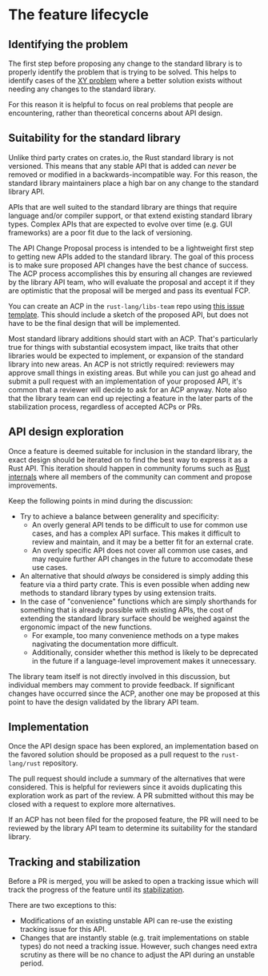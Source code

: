 # The feature lifecycle

## Identifying the problem

The first step before proposing any change to the standard library is to properly identify the problem that is trying to be solved. This helps to identify cases of the [XY problem] where a better solution exists without needing any changes to the standard library.

For this reason it is helpful to focus on real problems that people are encountering, rather than theoretical concerns about API design.

[XY problem]: https://en.wikipedia.org/wiki/XY_problem

## Suitability for the standard library

Unlike third party crates on crates.io, the Rust standard library is not versioned. This means that any stable API that is added can *never* be removed or modified in a backwards-incompatible way. For this reason, the standard library maintainers place a high bar on any change to the standard library API.

APIs that are well suited to the standard library are things that require language and/or compiler support, or that extend existing standard library types. Complex APIs that are expected to evolve over time (e.g. GUI frameworks) are a poor fit due to the lack of versioning.

The API Change Proposal process is intended to be a lightweight first step to
getting new APIs added to the standard library. The goal of this process is to
make sure proposed API changes have the best chance of success. The ACP process
accomplishes this by ensuring all changes are reviewed by the library API team,
who will evaluate the proposal and accept it if they are optimistic that the proposal will
be merged and pass its eventual FCP.

You can create an ACP in the `rust-lang/libs-team` repo using [this issue template](https://github.com/rust-lang/libs-team/issues/new?assignees=&labels=api-change-proposal%2C+T-libs-api&template=api-change-proposal.md&title=%28My+API+Change+Proposal%29). This should include a sketch of the proposed API, but does not have to be the final design that will be implemented.

Most standard library additions should start with an ACP.  That's particularly true for things with substantial ecosystem impact, like traits that other libraries would be expected to implement, or expansion of the standard library into new areas.  An ACP is not strictly required: reviewers may approve small things in existing areas.  But while you can just go ahead and submit a pull request with an implementation of your proposed API, it's common that a reviewer will decide to ask for an ACP anyway.  Note also that the library team can end up rejecting a feature in the later parts of the stabilization process, regardless of accepted ACPs or PRs.

## API design exploration

Once a feature is deemed suitable for inclusion in the standard library, the exact design should be iterated on to find the best way to express it as a Rust API. This iteration should happen in community forums such as [Rust internals](https://internals.rust-lang.org/) where all members of the community can comment and propose improvements.

Keep the following points in mind during the discussion:
- Try to achieve a balance between generality and specificity:
  - An overly general API tends to be difficult to use for common use cases, and has a complex API surface. This makes it difficult to review and maintain, and it may be a better fit for an external crate.
  - An overly specific API does not cover all common use cases, and may require further API changes in the future to accomodate these use cases.
- An alternative that should *always* be considered is simply adding this feature via a third party crate. This is even possible when adding new methods to standard library types by using extension traits.
- In the case of "convenience" functions which are simply shorthands for something that is already possible with existing APIs, the cost of extending the standard library surface should be weighed against the ergonomic impact of the new functions.
  - For example, too many convenience methods on a type makes nagivating the documentation more difficult.
  - Additionally, consider whether this method is likely to be deprecated in the future if a language-level improvement makes it unnecessary.

The library team itself is not directly involved in this discussion, but individual members may comment to provide feedback. If significant changes have occurred since the ACP, another one may be proposed at this point to have the design validated by the library API team.

## Implementation

Once the API design space has been explored, an implementation based on the favored solution should be proposed as a pull request to the `rust-lang/rust` repository.

The pull request should include a summary of the alternatives that were considered. This is helpful for reviewers since it avoids duplicating this exploration work as part of the review. A PR submitted without this may be closed with a request to explore more alternatives.

If an ACP has not been filed for the proposed feature, the PR will need to be reviewed by the library API team to determine its suitability for the standard library.

## Tracking and stabilization

Before a PR is merged, you will be asked to open a tracking issue which will track the progress of the feature until its [stabilization](stabilization.md).

There are two exceptions to this:
- Modifications of an existing unstable API can re-use the existing tracking issue for this API.
- Changes that are instantly stable (e.g. trait implementations on stable types) do not need a tracking issue. However, such changes need extra scrutiny as there will be no chance to adjust the API during an unstable period.
